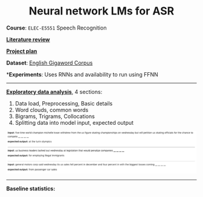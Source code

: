 # <center> Neural network LMs for ASR </center>

**Course**: `ELEC-E5551` Speech Recognition

**[Literature review](https://docs.google.com/document/d/1KlBNfJWY0pv8c1Q6QQlK82AepUpb-hZYQHmQXQckLF0/edit)**

**[Project plan](https://docs.google.com/document/d/1pQ9311POMwUWQ9c4YOJZzl8wROE7AqnUl2_4XWKCfxQ/edit)**

**Dataset**: [English Gigaword Corpus](https://catalog.ldc.upenn.edu/LDC2003T05)

***Experiments**: Uses RNNs and availability to run using FFNN  

----

**[Exploratory data analysis](exploratory_data_analysis.ipynb)**, 4 sections:
1. Data load, Preprocessing, Basic details
2. Word clouds, common words
3. Bigrams, Trigrams, Collocations
4. Splitting data into model input, expected output

![sample_data](./resources/sample_data.jpg)

----

**Baseline statistics:**